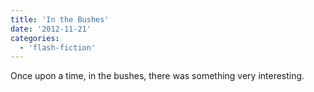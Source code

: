 ```yaml
---
title: 'In the Bushes'
date: '2012-11-21'
categories:
  - 'flash-fiction'
---
```


Once upon a time, in the bushes, there was something very interesting.
